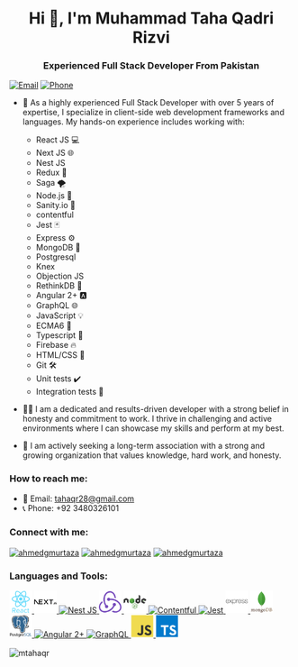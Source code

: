 <h1 align="center">Hi 👋, I'm Muhammad Taha Qadri Rizvi</h1>
<h3 align="center">Experienced Full Stack Developer From Pakistan</h3>

<p align="left"> <a href="mailto:tahaqr28@gmail.com"><img src="https://img.shields.io/badge/Email-tahaqr28%40gmail.com-blue" alt="Email" /></a>
<a href="tel:+923480326101"><img src="https://img.shields.io/badge/Phone-%2B92%2034803%2026101-brightgreen" alt="Phone" /></a> </p>

- 🚀 As a highly experienced Full Stack Developer with over 5 years of expertise, I specialize in client-side web development frameworks and languages. My hands-on experience includes working with:

  - React JS 💻
  - Next JS 🌐
  - Nest JS
  - Redux 🔄
  - Saga 🌪️
  - Node.js 🚀
  - Sanity.io 🧠
  - contentful
  - Jest 🃏
  - Express ⚙️
  - MongoDB 🍃
  - Postgresql
  - Knex
  - Objection JS
  - RethinkDB 🔄
  - Angular 2+ 🅰️
  - GraphQL 🌐
  - JavaScript 💡
  - ECMA6 📜
  - Typescript 📝
  - Firebase 🔥
  - HTML/CSS 🎨
  - Git 🛠️
  - Unit tests ✔️
  - Integration tests 🧪

- 👨‍💻 I am a dedicated and results-driven developer with a strong belief in honesty and commitment to work. I thrive in challenging and active environments where I can showcase my skills and perform at my best.

- 🤝 I am actively seeking a long-term association with a strong and growing organization that values knowledge, hard work, and honesty.

### How to reach me:

- 📧 Email: tahaqr28@gmail.com
- 📞 Phone: +92 3480326101

<h3 align="left">Connect with me:</h3>
<p align="left">
<a href="https://linkedin.com/in/mtahaqr" target="blank"><img align="center" src="https://raw.githubusercontent.com/rahuldkjain/github-profile-readme-generator/master/src/images/icons/Social/linked-in-alt.svg" alt="ahmedgmurtaza" height="30" width="40" /></a>
<a href="https://facebook.com/mtahaqr" target="blank"><img align="center" src="https://raw.githubusercontent.com/rahuldkjain/github-profile-readme-generator/master/src/images/icons/Social/facebook.svg" alt="ahmedgmurtaza" height="30" width="40" /></a>
<a href="https://www.instagram.com/m.tahaqr/" target="blank"><img align="center" src="https://raw.githubusercontent.com/rahuldkjain/github-profile-readme-generator/master/src/images/icons/Social/instagram.svg" alt="ahmedgmurtaza" height="30" width="40" /></a>

<h3 align="left">Languages and Tools:</h3>
<p align="left"> 
  <a href="https://reactjs.org/" target="_blank" rel="noreferrer">
    <img src="https://raw.githubusercontent.com/devicons/devicon/master/icons/react/react-original-wordmark.svg" alt="React JS" width="40" height="40"/>
  </a>
  <a href="https://nextjs.org/" target="_blank" rel="noreferrer">
    <img src="https://raw.githubusercontent.com/devicons/devicon/master/icons/nextjs/nextjs-original-wordmark.svg" alt="Next JS" width="40" height="40"/>
  </a>
  <a href="https://nestjs.com/" target="_blank" rel="noreferrer">
    <img src="https://www.vectorlogo.zone/logos/nestjs/nestjs-ar21.svg" alt="Nest JS" width="40" height="40"/>
  </a>
  <a href="https://redux.js.org" target="_blank" rel="noreferrer">
    <img src="https://raw.githubusercontent.com/devicons/devicon/master/icons/redux/redux-original.svg" alt="Redux" width="40" height="40"/>
  </a>
  <!-- <a href="https://redux-saga.js.org/" target="_blank" rel="noreferrer">
    <img src="https://redux-saga.js.org/logo/0800/Redux-Saga-Logo-Landscape.png" alt="Saga" width="40" height="40"/>
  </a> -->
  <a href="https://nodejs.org" target="_blank" rel="noreferrer">
    <img src="https://raw.githubusercontent.com/devicons/devicon/master/icons/nodejs/nodejs-original-wordmark.svg" alt="Node.js" width="40" height="40"/>
  </a>
  <!-- <a href="https://www.sanity.io/" target="_blank" rel="noreferrer">
    <img src="https://www.sanity.io/static/images/sanity-logo-cut.svg" alt="Sanity.io" width="40" height="40"/>
  </a> -->
  <a href="https://www.contentful.com/" target="_blank" rel="noreferrer">
    <img src="https://images.ctfassets.net/jtqsy5pye0zd/6wNuQ2xMvbw134rccObi0q/bf61badc6d6d9780609e541713f0bba6/Contentful_Logo_2.5_Dark.svg?w=384&q=100" alt="Contentful" width="40" height="40"/>
  </a>
  <a href="https://jestjs.io" target="_blank" rel="noreferrer">
    <img src="https://www.vectorlogo.zone/logos/jestjsio/jestjsio-icon.svg" alt="Jest" width="40" height="40"/>
  </a>
  <a href="https://expressjs.com" target="_blank" rel="noreferrer">
    <img src="https://raw.githubusercontent.com/devicons/devicon/master/icons/express/express-original-wordmark.svg" alt="Express" width="40" height="40"/>
  </a>
  <a href="https://www.mongodb.com/" target="_blank" rel="noreferrer">
    <img src="https://raw.githubusercontent.com/devicons/devicon/master/icons/mongodb/mongodb-original-wordmark.svg" alt="MongoDB" width="40" height="40"/>
  </a>
  <a href="https://www.postgresql.org/" target="_blank" rel="noreferrer">
    <img src="https://raw.githubusercontent.com/devicons/devicon/master/icons/postgresql/postgresql-original-wordmark.svg" alt="PostgreSQL" width="40" height="40"/>
  </a>
  <!-- Add Knex, Objection JS, RethinkDB, and other icons here -->
  <a href="https://angular.io" target="_blank" rel="noreferrer">
    <img src="https://angular.io/assets/images/logos/angular/angular.svg" alt="Angular 2+" width="40" height="40"/>
  </a>
  <a href="https://graphql.org" target="_blank" rel="noreferrer">
    <img src="https://www.vectorlogo.zone/logos/graphql/graphql-icon.svg" alt="GraphQL" width="40" height="40"/>
  </a>
  <a href="https://developer.mozilla.org/en-US/docs/Web/JavaScript" target="_blank" rel="noreferrer">
    <img src="https://raw.githubusercontent.com/devicons/devicon/master/icons/javascript/javascript-original.svg" alt="JavaScript" width="40" height="40"/>
  </a>
  <a href="https://www.typescriptlang.org/" target="_blank" rel="noreferrer">
    <img src="https://raw.githubusercontent.com/devicons/devicon/master/icons/typescript/typescript-original.svg" alt="Typescript" width="40" height="40"/>
  </a>
  <!-- Add Firebase, HTML/CSS, Git, Unit tests, Integration tests, and other icons here -->
</p>

<p>
  <img align="center" src="https://github-readme-stats.vercel.app/api/top-langs?username=mtahaqr&show_icons=true&locale=en&layout=compact" alt="mtahaqr" />
</p>
